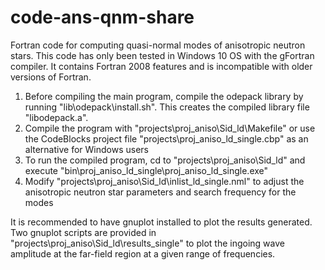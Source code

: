 # code-ans-qnm-share
Fortran code for computing quasi-normal modes of anisotropic neutron stars.
This code has only been tested in Windows 10 OS with the gFortran compiler. It contains Fortran 2008 features and is incompatible with older versions of Fortran.

1. Before compiling the main program, compile the odepack library by running "lib\odepack\install.sh". This creates the compiled library file "libodepack.a".
2. Compile the program with "projects\proj_aniso\Sid_ld\Makefile" or use the CodeBlocks project file "projects\proj_aniso_ld_single.cbp" as an alternative for Windows users
3. To run the compiled program, cd to "projects\proj_aniso\Sid_ld" and execute "bin\proj_aniso_ld_single\proj_aniso_ld_single.exe"
4. Modify "projects\proj_aniso\Sid_ld\inlist_ld_single.nml" to adjust the anisotropic neutron star parameters and search frequency for the modes

It is recommended to have gnuplot installed to plot the results generated. Two gnuplot scripts are provided in "projects\proj_aniso\Sid_ld\results_single\" to plot the ingoing wave amplitude at the far-field region at a given range of frequencies.
